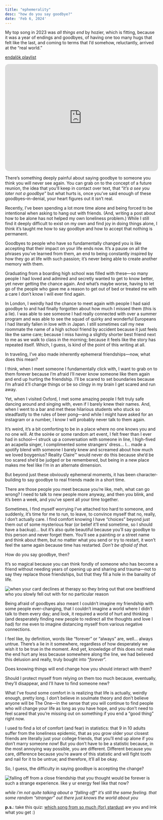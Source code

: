 ```yaml
---
title: "ephemerality"
desc: "how do you say goodbye?"
date: 'Feb 6, 2024'
---
```


My top song in 2023 was _all things end_ by hozier, which is fitting, because it was a year of endings and goodbyes, of having one too many hugs that felt like the last, and coming to terms that I’d somehow, reluctantly, arrived at the “real world.”

[endalök playlist](https://open.spotify.com/playlist/07ZcBzEGaNfHhjaaCJv3rw?si=fe863bbcdf704ec6)

<iframe style="border-radius:12px" src="https://open.spotify.com/embed/playlist/07ZcBzEGaNfHhjaaCJv3rw?utm_source=generator" width="100%" height="352" frameBorder="0" allowfullscreen="" allow="autoplay; clipboard-write; encrypted-media; fullscreen; picture-in-picture" loading="lazy"></iframe>
<br />

There’s something deeply painful about saying goodbye to someone you think you will never see again. You can grab on to the concept of a future reunion, the idea that you’ll keep in contact over text, that “_it’s a see you later not a goodbye_” but what hurts is, once you’ve said enough of these goodbyes–in-denial, your heart figures out it isn’t real.

Recently, I’ve been spending a lot more time alone and being forced to be intentional when asking to hang out with friends. (And, writing a post about how to be alone has not helped my own loneliness problem.) While I still find it deeply difficult to exist on my own and find joy in doing things alone, I think it’s taught me how to say goodbye and how to accept that nothing is permanent.

Goodbyes to people who have so fundamentally changed you is like accepting that their impact on your life ends now. It’s a pause on all the phrases you’ve learned from them, an end to being constantly inspired by how they go at life with such passion; it’s never being able to create another memory with them.

Graduating from a boarding high school was filled with these—so many people I had loved and admired and secretly wanted to get to know better, yet never getting the chance again. And what’s maybe worse, having to let go of the people who gave me a reason to get out of bed or treated me with a care I don’t know I will ever find again.

In London, I weirdly had the chance to meet again with people I had said goodbye to and had finally forgotten about how much I missed them (this is a lie). I was able to see someone I had really connected with over a summer program and was able to see the squad of quirky and wonderful Europeans I had literally fallen in love with in Japan. I still sometimes call my new roommate the name of a high school friend by accident because it just feels like the same care; because I miss having a slightly shorter best friend next to me as we walk to class in the morning; because it feels like the story has repeated itself. Which, I guess, is kind of the point of this writing at all.

In traveling, I’ve also made inherently ephemeral friendships—now, what does this mean?

I think, when I meet someone I fundamentally click with, I want to grab on to them forever because I’m afraid I’ll never know someone like them again and end up hurting the friendship. I’ll be scared to set boundaries because I’m afraid it’ll change things or be so clingy in my brain I get scared and run away.

Yet, when I visited Oxford, I met some amazing people I felt truly safe dancing around and singing with, even if I barely knew their names. And, when I went to a bar and met these hilarious students who stuck so steadfastly to the rules of beer pong—and while I might have asked for an instagram or a number, I know I will probably never talk to them again.

It’s weird, it’s a bit comforting to be in a place where no one knows you and no one will. At the soirée or some random art event, I felt freer than I ever had in school—I struck up a conversation with someone in line, I high-fived an acapella singer, I complimented some strangers’ dress… I… made a spotify blend with someone I barely knew and screamed about how much we loved boygenius? Reality Claire™ would never do this because she’d be too scared she’d be judged or be remembered, but being in a new place makes me feel like I’m in an alternate dimension.

But beyond just these obviously ephemeral moments, it has been character-building to say goodbye to real friends made in a short time.

There are those people you meet because you’re like, meh, what can go wrong? I need to talk to new people more anyway, and then you blink, and it’s been a week, and you’ve spent all your time together.

Sometimes, I find myself worrying I’ve attached too hard to someone, and suddenly, it’s time for me to run, to leave, to convince myself that no, really, I don’t actually care. I find comfort knowing I have “choices” beyond just them out of some mysterious fear (or belief it’ll end sometime, so I should have a backup)… but it’s also quite beautiful because you’ll say goodbye to this person and never forget them. You’ll see a painting or a street name and think about them, but no matter what you send or try to restart, it won’t feel the same again because time has restarted. _Don’t be afraid of that._

How do you say goodbye, then?

It’s so magical because you can think fondly of someone who has become a friend without needing years of opening up and sharing and trauma—not to say they replace those friendships, but that they fill a hole in the banality of life.

![when your card declines at therapy so they bring out that one bestfriend who you slowly fell out with for no particular reason](https://substackcdn.com/image/fetch/f_auto,q_auto:good,fl_progressive:steep/https%3A%2F%2Fsubstack-post-media.s3.amazonaws.com%2Fpublic%2Fimages%2F8449bb23-fd90-4a13-a391-79a6d361fd3b_1184x362.png)

Being afraid of goodbyes also meant I couldn’t imagine my friendship with some people ever-changing, that I couldn’t imagine a world where I didn’t talk to them every day; and look, it required a world of hurt and thinking (and desperately finding new people to redirect all the thoughts and love I had) for me even to imagine distancing myself from various negative connections.

I feel like, by definition, words like “forever” or “always” are, well… always untrue. There’s a lie in it somewhere, regardless of how desperately we wish it to be true in the moment. And yet, knowledge of this does not make the end hurt any less because somewhere along the line, we had believed this delusion and really, truly bought into “_forever_”.

Does knowing things will end change how you should interact with them?

Should I protect myself from relying on them too much because, eventually, they’ll disappear, and I’ll have to find someone new?

What I’ve found some comfort in is realizing that life is actually, weirdly enough, pretty long. I don’t believe in soulmate theory and don’t believe anyone will be The One—in the sense that you will continue to find people who will change your life as long as you have hope, and you don’t need to feel scared that you’re missing out on something if you end a “good thing” right now.

I used to find a lot of comfort (and fear) in statistics: that 9 in 10 adults suffer from the loneliness epidemic, that as you grow older your closest friends are literally just your college friends, that you’ll end up alone if you don’t marry someone _now_! But you don’t have to be a statistic because, in the most annoying way possible, you are different. Different because you care, difference because you’re aware of this statistic and will fight tooth and nail for it to be untrue; and therefore, it’ll all be okay.

So, I guess, the difficulty in saying goodbye is accepting the change?

![falling off from a close friendship that you thought would be forever is such a strange experience. like y ur energy feel like that now?](https://substackcdn.com/image/fetch/f_auto,q_auto:good,fl_progressive:steep/https%3A%2F%2Fsubstack-post-media.s3.amazonaws.com%2Fpublic%2Fimages%2F8533462e-1c89-4263-9107-3731bae33f91_1172x320.png)

_while i’m not quite talking about a “falling off” it’s still the same feeling. that some random “stranger” out there just knows the world about you_


**p.s.**: take this quiz: [which song from so much (for) stardust](https://uquiz.com/quiz/YCL7Ak/which-so-much-for-stardust-song-are-you) are you and lmk what you get :)


